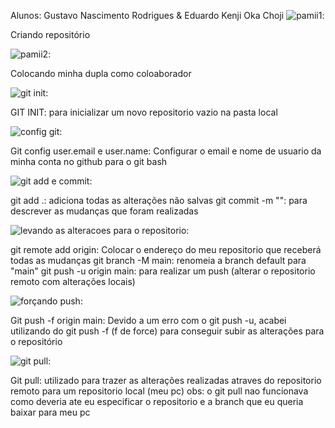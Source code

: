 Alunos: Gustavo Nascimento Rodrigues & Eduardo Kenji Oka Choji
![pamii1](https://github.com/GustavoNascimento27/trabalhopamii/assets/126821696/55e9a1ed-7637-4817-862d-ed54c67448d8):

Criando repositório

![pamii2](https://github.com/GustavoNascimento27/trabalhopamii/assets/126821696/1b6a85cf-421b-4054-baff-d5ae90e1d00e):

Colocando minha dupla como coloaborador

![git init](https://github.com/GustavoNascimento27/trabalhopamii/assets/126821696/dc15e16a-c79e-43f3-b486-58742bebe2a8):

GIT INIT: para inicializar um novo repositorio vazio na pasta local

![config git](https://github.com/GustavoNascimento27/trabalhopamii/assets/126821696/2055c10f-56c1-471c-acac-fd413fcc7070):

Git config user.email e user.name: Configurar o email e nome de usuario da minha conta no github para o git bash

![git add e commit ](https://github.com/GustavoNascimento27/trabalhopamii/assets/126821696/dc37f803-d6b0-4270-8c75-f03772c64776):

git add .: adiciona todas as alterações não salvas
git commit -m "<mensagem>": para descrever as mudanças que foram realizadas


![levando as alteracoes para o repositorio](https://github.com/GustavoNascimento27/trabalhopamii/assets/126821696/e2a9860d-20a6-4ca0-bcdb-7bbcdde117b3):

git remote add origin: Colocar o endereço do meu repositorio que receberá todas as mudanças
git branch -M main: renomeia a branch default para "main"
git push -u origin main: para realizar um push (alterar o repositorio remoto com alterações locais)

![forçando push](https://github.com/GustavoNascimento27/trabalhopamii/assets/126821696/b889b497-8f93-42cc-9b40-a3ddad4cff48):

Git push -f origin main: Devido a um erro com o git push -u, acabei utilizando do git push -f (f de force) para conseguir subir as alterações para o repositório

![git pull](https://github.com/GustavoNascimento27/trabalhopamii/assets/126821696/057519c3-5825-468f-abc1-1c40b122ce39):

Git pull: utilizado para trazer as alterações realizadas atraves do repositorio remoto para um repositorio local (meu pc) 
obs: o git pull nao funcionava como deveria ate eu especificar o repositorio e a branch que eu queria baixar para meu pc









